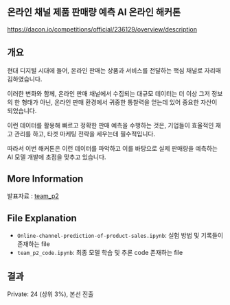 ## 온라인 채널 제품 판매량 예측 AI 온라인 해커톤
https://dacon.io/competitions/official/236129/overview/description

## 개요
현대 디지털 시대에 들어, 온라인 판매는 상품과 서비스를 전달하는 핵심 채널로 자리매김하였습니다.

이러한 변화와 함께, 온라인 판매 채널에서 수집되는 대규모 데이터는 더 이상 그저 정보의 한 형태가 아닌, 온라인 판매 환경에서 귀중한 통찰력을 얻는데 있어 중요한 자산이 되었습니다.

이런 데이터를 활용해 빠르고 정확한 판매 예측을 수행하는 것은, 기업들이 효율적인 재고 관리를 하고, 타겟 마케팅 전략을 세우는데 필수적입니다. 

따라서 이번 해커톤은 이런 데이터를 파악하고 이를 바탕으로 실제 판매량을 예측하는 AI 모델 개발에 초점을 맞추고 있습니다. 

## More Information
발표자료 : [team_p2](https://github.com/gusdnr122997/lgaimers3/blob/main/Team%20p2%20solution%20Presentation.pdf)

## File Explanation
- `Online-channel-prediction-of-product-sales.ipynb`: 실험 방법 및 기록들이 존재하는 file
- `team_p2_code.ipynb`: 최종 모델 학습 및 추론 code 존재하는 file
  
## 결과
Private: 24 (상위 3%), 본선 진출
